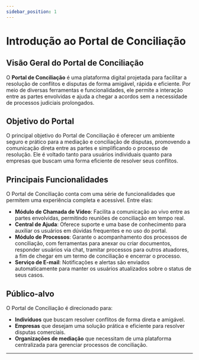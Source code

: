 ```yaml
---
sidebar_position: 1
---
```


# Introdução ao Portal de Conciliação

## Visão Geral do Portal de Conciliação
O **Portal de Conciliação** é uma plataforma digital projetada para facilitar a resolução de conflitos e disputas de forma amigável, rápida e eficiente. Por meio de diversas ferramentas e funcionalidades, ele permite a interação entre as partes envolvidas e ajuda a chegar a acordos sem a necessidade de processos judiciais prolongados.

## Objetivo do Portal
O principal objetivo do Portal de Conciliação é oferecer um ambiente seguro e prático para a mediação e conciliação de disputas, promovendo a comunicação direta entre as partes e simplificando o processo de resolução. Ele é voltado tanto para usuários individuais quanto para empresas que buscam uma forma eficiente de resolver seus conflitos.

## Principais Funcionalidades
O Portal de Conciliação conta com uma série de funcionalidades que permitem uma experiência completa e acessível. Entre elas:
- **Módulo de Chamada de Vídeo**: Facilita a comunicação ao vivo entre as partes envolvidas, permitindo reuniões de conciliação em tempo real.
- **Central de Ajuda**: Oferece suporte e uma base de conhecimento para auxiliar os usuários em dúvidas frequentes e no uso do portal.
- **Módulo de Processos**: Garante o acompanhamento dos processos de conciliação, com ferramentas para anexar ou criar documentos, responder usuários via chat, tramitar processos para outros atuadores, a fim de chegar em um termo de conciliação e encerrar o processo.
- **Serviço de E-mail**: Notificações e alertas são enviados automaticamente para manter os usuários atualizados sobre o status de seus casos.

## Público-alvo
O Portal de Conciliação é direcionado para:
- **Indivíduos** que buscam resolver conflitos de forma direta e amigável.
- **Empresas** que desejam uma solução prática e eficiente para resolver disputas comerciais.
- **Organizações de mediação** que necessitam de uma plataforma centralizada para gerenciar processos de conciliação.

---